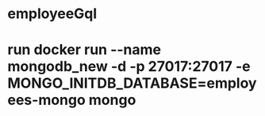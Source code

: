 # employeeGql
# run docker run --name mongodb_new -d -p 27017:27017 -e MONGO_INITDB_DATABASE=employees-mongo mongo
